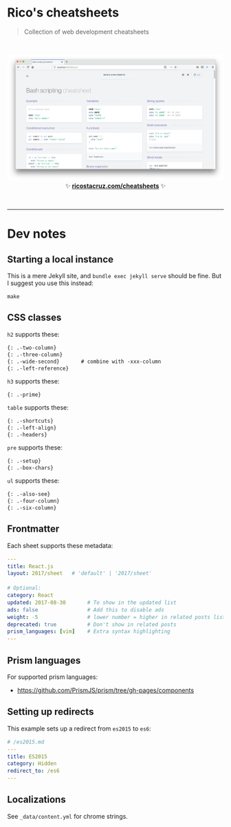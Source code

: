 # Rico's cheatsheets

> Collection of web development cheatsheets

<br>

<p align='center'>
<a href='https://ricostacruz.com/cheatsheets/'><img src='_docs/images/screenshot.png' width=600></a>
<br>
✨ <b><a href='https://ricostacruz.com/cheatsheets'>ricostacruz.com/cheatsheets</a></b> ✨
</p>

<br>

---

# Dev notes

## Starting a local instance

This is a mere Jekyll site, and `bundle exec jekyll serve` should be fine. But I suggest you use this instead:

```
make
```

## CSS classes

`h2` supports these:

    {: .-two-column}
    {: .-three-column}
    {: .-wide-second}       # combine with -xxx-column
    {: .-left-reference}

`h3` supports these:

    {: .-prime}

`table` supports these:

    {: .-shortcuts}
    {: .-left-align}
    {: .-headers}

`pre` supports these:

    {: .-setup}
    {: .-box-chars}

`ul` supports these:

    {: .-also-see}
    {: .-four-column}
    {: .-six-column}

## Frontmatter

Each sheet supports these metadata:

```yml
---
title: React.js
layout: 2017/sheet   # 'default' | '2017/sheet'

# Optional:
category: React
updated: 2017-08-30       # To show in the updated list
ads: false                # Add this to disable ads
weight: -5                # lower number = higher in related posts list
deprecated: true          # Don't show in related posts
prism_languages: [vim]    # Extra syntax highlighting
---
```

## Prism languages

For supported prism languages:

- <https://github.com/PrismJS/prism/tree/gh-pages/components>

## Setting up redirects

This example sets up a redirect from `es2015` to `es6`:

```yml
# /es2015.md
---
title: ES2015
category: Hidden
redirect_to: /es6
---
```

## Localizations

See `_data/content.yml` for chrome strings.
